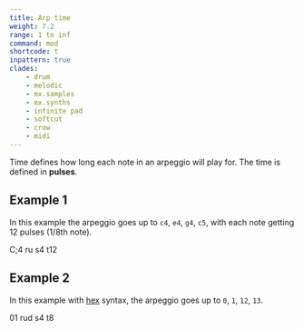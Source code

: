 ```yaml
---
title: Arp time
weight: 7.2
range: 1 to inf
command: mod
shortcode: t
inpattern: true
clades:
    - drum
    - melodic
    - mx.samples
    - mx.synths
    - infinite pad
    - softcut
    - crow
    - midi
---
```


Time defines how long each note in an arpeggio will play for. The time is defined in **pulses**.

## Example 1

In this example the arpeggio goes up to `c4`, `e4`, `g4`, `c5`, with each note getting 12 pulses (1/8th note).

<p class="shiny">C;4 ru s4 t12</p>

## Example 2

In this example with [hex](#hex) syntax, the arpeggio goes up to `0`, `1`, `12`, `13`.

<p class="shiny">01 rud s4 t8</p>
